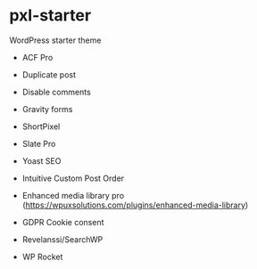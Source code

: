 # pxl-starter

WordPress starter theme

- ACF Pro
- Duplicate post
- Disable comments
- Gravity forms
- ShortPixel
- Slate Pro
- Yoast SEO
- Intuitive Custom Post Order
- Enhanced media library pro (https://wpuxsolutions.com/plugins/enhanced-media-library)

- GDPR Cookie consent
- Revelanssi/SearchWP
- WP Rocket